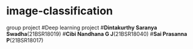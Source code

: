 # image-classification
group project
#Deep learning project
#**Dintakurthy Saranya Swadha**(21BSR18019)
#**Cibi Nandhana G J**(21BSR18040)
#**Sai Prasanna P**(21BSR18017)
